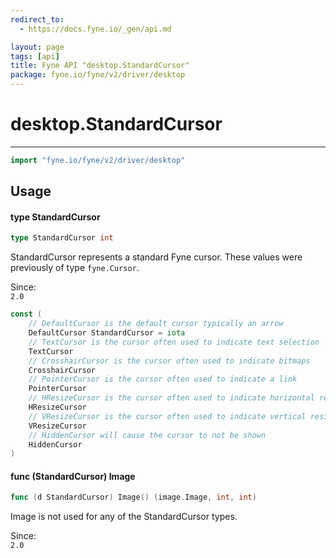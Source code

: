 ```yaml
---
redirect_to:
  - https://docs.fyne.io/_gen/api.md

layout: page
tags: [api]
title: Fyne API "desktop.StandardCursor"
package: fyne.io/fyne/v2/driver/desktop
---
```

# desktop.StandardCursor
---
```go
import "fyne.io/fyne/v2/driver/desktop"
```

## Usage

#### type StandardCursor

```go
type StandardCursor int
```

StandardCursor represents a standard Fyne cursor. These values were previously of type `fyne.Cursor`.


<div class="since">Since: <code>
2.0</code></div>

```go
const (
	// DefaultCursor is the default cursor typically an arrow
	DefaultCursor StandardCursor = iota
	// TextCursor is the cursor often used to indicate text selection
	TextCursor
	// CrosshairCursor is the cursor often used to indicate bitmaps
	CrosshairCursor
	// PointerCursor is the cursor often used to indicate a link
	PointerCursor
	// HResizeCursor is the cursor often used to indicate horizontal resize
	HResizeCursor
	// VResizeCursor is the cursor often used to indicate vertical resize
	VResizeCursor
	// HiddenCursor will cause the cursor to not be shown
	HiddenCursor
)
```

#### func (StandardCursor) Image

```go
func (d StandardCursor) Image() (image.Image, int, int)
```
Image is not used for any of the StandardCursor types.


<div class="since">Since: <code>
2.0</code></div>
